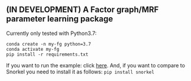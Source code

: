 ## (IN DEVELOPMENT) A Factor graph/MRF parameter learning package

Currently only tested with Python3.7: 

    conda create -n my-fg python=3.7
    conda activate my-fg
    pip install -r requirements.txt


If you want to run the example: click [here](examples/bb/supervised_vs_latent.ipynb). And, if you want to
compare to Snorkel you need to install it as follows: ``pip install snorkel``